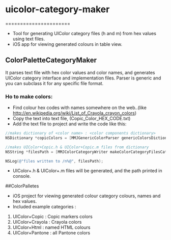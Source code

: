 # uicolor-category-maker
======================

* Tool for generating UIColor category files (h and m) from hex values using text files.
* iOS app for viewing generated colours in table view.

## ColorPaletteCategoryMaker

It parses text file with hex color values and color names, and generates UIColor category interface and implementation files.
Parser is generic and you can subclass it for any specific file format.

### Ho to make colors:

* Find colour hex codes with names somewhere on the web..(like http://en.wikipedia.org/wiki/List_of_Crayola_crayon_colors)
* Copy the text into text file, (Copic_Color_HEX_CODE.txt)
* Add the text file to project and write the code like this:

``` objective-c
//makes dictionary of <color name> : <color components dictionary>
NSDictionary *copicColors = [MMJGenericColorParser genericColorsDictionaryWithFileName:@"Copic_Color_HEX_CODE" fileType:@"txt"];

//makes UIColor+Copic.h & UIColor+Copic.m files from dictionary
NSString *filesPath = [MMJColorCategoryWriter makeColorCategoryFilesCategoryName:@"Copic" colorsDictionary:copicColors directory:@"Documents"];

NSLog(@"files written to /n%@", filesPath);
```
* UIColor+<category name>.h & UIColor+<category name>.m files will be generated, and the path printed in console.

##ColorPalletes
* iOS project for viewing generated colour category colours, names and hex values.
* Included example categories :
1. UIColor+Copic : Copic markers colors
2. UIColor+Crayola : Crayola colors
3. UIColor+Html : named HTML colours
4. UIColor+Pantone : all Pantone colors
